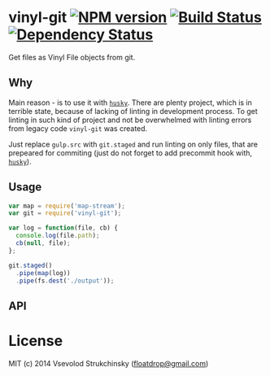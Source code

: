 # vinyl-git [![NPM version][npm-image]][npm-url] [![Build Status][travis-image]][travis-url] [![Dependency Status][depstat-image]][depstat-url]

Get files as Vinyl File objects from git.

## Why

Main reason - is to use it with [`husky`](https://github.com/typicode/husky). There are plenty project, which is in terrible state, because of lacking of linting in development process. To get linting in such kind of project and not be overwhelmed with linting errors from legacy code `vinyl-git` was created.

Just replace `gulp.src` with `git.staged` and run linting on only files, that are prepeared for commiting (just do not forget to add precommit hook with, [`husky`](https://github.com/typicode/husky)).

## Usage

```js
var map = require('map-stream');
var git = require('vinyl-git');

var log = function(file, cb) {
  console.log(file.path);
  cb(null, file);
};

git.staged()
  .pipe(map(log))
  .pipe(fs.dest('./output'));
```


## API



# License

MIT (c) 2014 Vsevolod Strukchinsky (floatdrop@gmail.com)

[npm-url]: https://npmjs.org/package/vinyl-git
[npm-image]: http://img.shields.io/npm/v/vinyl-git.svg

[travis-url]: https://travis-ci.org/floatdrop/vinyl-git
[travis-image]: http://img.shields.io/travis/floatdrop/vinyl-git.svg

[depstat-url]: https://david-dm.org/floatdrop/vinyl-git
[depstat-image]: https://david-dm.org/floatdrop/vinyl-git.svg?theme=shields.io
